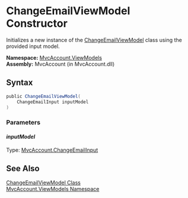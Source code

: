 ChangeEmailViewModel Constructor
================================
Initializes a new instance of the [ChangeEmailViewModel][1] class using the provided input model.

**Namespace:** [MvcAccount.ViewModels][2]  
**Assembly:** MvcAccount (in MvcAccount.dll)

Syntax
------

```csharp
public ChangeEmailViewModel(
	ChangeEmailInput inputModel
)
```

### Parameters

#### *inputModel*
Type: [MvcAccount.ChangeEmailInput][3]  



See Also
--------
[ChangeEmailViewModel Class][1]  
[MvcAccount.ViewModels Namespace][2]  

[1]: README.md
[2]: ../README.md
[3]: ../../MvcAccount/ChangeEmailInput/README.md